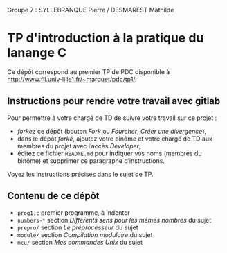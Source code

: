 Groupe 7 :
SYLLEBRANQUE Pierre / DESMAREST Mathilde
# TP d'introduction à la pratique du lanange C

Ce dépôt correspond au premier TP de PDC disponible à <http://www.fil.univ-lille1.fr/~marquet/pdc/tp1/>.


##  Instructions pour rendre votre travail avec gitlab

Pour permettre à votre chargé de TD de suivre votre travail sur ce projet :

* *forkez* ce dépôt (bouton _Fork_ ou _Fourcher_, _Créer une divergence_),
* dans le dépôt *forké*, ajoutez votre binôme et votre chargé de TD aux
  membres du projet avec l’accès _Developer_,
* éditez ce fichier `README.md` pour indiquer vos noms (membres du
  binôme) et supprimer ce paragraphe d’instructions.

Voyez les instructions précises dans le sujet de TP.

## Contenu de ce dépôt

* `prog1.c` premier programme, à indenter
* `numbers-*` section _Différents sens pour les mêmes nombres_ du sujet
* `prepro/` section _Le préprocesseur_ du sujet
* `module/` section _Compilation modulaire_ du sujet
* `mcu/` section _Mes commandes Unix_ du sujet
